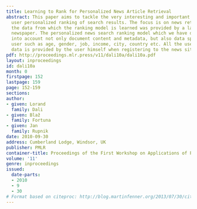 ```yaml
---
title: Learning to Rank for Personalized News Article Retrieval
abstract: This paper aims to tackle the very interesting and important problem of
  user personalized ranking of search results. The focus is on news retrieval and
  the data from which the ranking model is learned was provided by a large online
  newspaper. The personalized news search ranking model which we have developed takes
  into account not only document content and metadata, but also data specific to the
  user such as age, gender, job, income, city, country etc. All the user specific
  data is provided by the user himself when registering to the news site.
pdf: http://proceedings.mlr.press/v11/dali10a/dali10a.pdf
layout: inproceedings
id: dali10a
month: 0
firstpage: 152
lastpage: 159
page: 152-159
sections: 
author:
- given: Lorand
  family: Dali
- given: Blaž
  family: Fortuna
- given: Jan
  family: Rupnik
date: 2010-09-30
address: Cumberland Lodge, Windsor, UK
publisher: PMLR
container-title: Proceedings of the First Workshop on Applications of Pattern Analysis
volume: '11'
genre: inproceedings
issued:
  date-parts:
  - 2010
  - 9
  - 30
# Format based on citeproc: http://blog.martinfenner.org/2013/07/30/citeproc-yaml-for-bibliographies/
---
```

